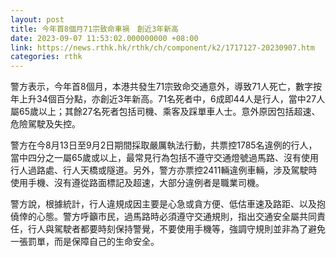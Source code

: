 ```yaml
---
layout: post
title: 今年首8個月71宗致命車禍　創近3年新高
date: 2023-09-07 11:53:02.000000000 +08:00
link: https://news.rthk.hk/rthk/ch/component/k2/1717127-20230907.htm
categories: rthk
---
```


警方表示，今年首8個月，本港共發生71宗致命交通意外，導致71人死亡，數字按年上升34個百分點，亦創近3年新高。71名死者中，6成即44人是行人，當中27人屬65歲以上；其餘27名死者包括司機、乘客及踩單車人士。意外原因包括超速、危險駕駛及失控。

警方在今8月13日至9月2日期間採取嚴厲執法行動，共票控1785名違例的行人，當中四分之一屬65歲或以上，最常見行為包括不遵守交通燈號過馬路、沒有使用行人過路處、行人天橋或隧道。另外，警方亦票控2411輛違例車輛，涉及駕駛時使用手機、沒有遵從路面標記及超速，大部分違例者是職業司機。

警方說，根據統計，行人違規成因主要是心急或貪方便、低估車速及路距、以及抱僥倖的心態。警方呼籲市民，過馬路時必須遵守交通規則，指出交通安全屬共同責任，行人與駕駛者都要時刻保持警覺，不要使用手機等，強調守規則並非為了避免一張罰單，而是保障自己的生命安全。

